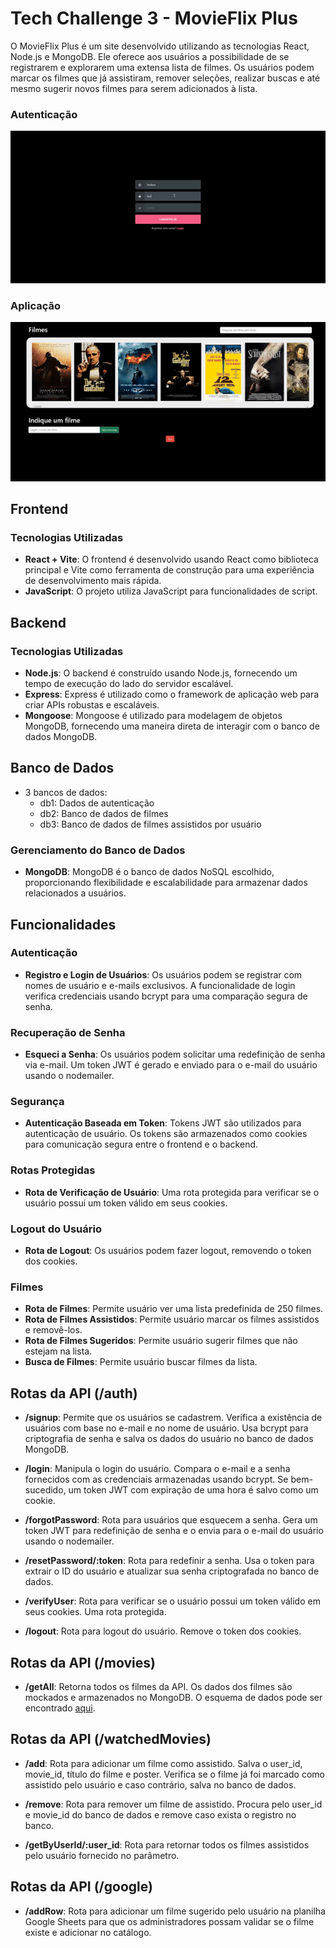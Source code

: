 # Tech Challenge 3 - MovieFlix Plus

O MovieFlix Plus é um site desenvolvido utilizando as tecnologias React, Node.js e MongoDB. Ele oferece aos usuários a possibilidade de se registrarem e explorarem uma extensa lista de filmes. Os usuários podem marcar os filmes que já assistiram, remover seleções, realizar buscas e até mesmo sugerir novos filmes para serem adicionados à lista.

### Autenticação
![Autenticação](./assets-readme/ezgif.com-speed.gif)

### Aplicação
![Aplicação](./assets-readme/screen-capture14-ezgif.com-speed.gif)

## Frontend
### Tecnologias Utilizadas
- **React + Vite**: O frontend é desenvolvido usando React como biblioteca principal e Vite como ferramenta de construção para uma experiência de desenvolvimento mais rápida.
- **JavaScript**: O projeto utiliza JavaScript para funcionalidades de script.

## Backend
### Tecnologias Utilizadas
- **Node.js**: O backend é construído usando Node.js, fornecendo um tempo de execução do lado do servidor escalável.
- **Express**: Express é utilizado como o framework de aplicação web para criar APIs robustas e escaláveis.
- **Mongoose**: Mongoose é utilizado para modelagem de objetos MongoDB, fornecendo uma maneira direta de interagir com o banco de dados MongoDB.

## Banco de Dados
- 3 bancos de dados:
  - db1: Dados de autenticação
  - db2: Banco de dados de filmes
  - db3: Banco de dados de filmes assistidos por usuário

### Gerenciamento do Banco de Dados
- **MongoDB**: MongoDB é o banco de dados NoSQL escolhido, proporcionando flexibilidade e escalabilidade para armazenar dados relacionados a usuários.

## Funcionalidades

### Autenticação
- **Registro e Login de Usuários**: Os usuários podem se registrar com nomes de usuário e e-mails exclusivos. A funcionalidade de login verifica credenciais usando bcrypt para uma comparação segura de senha.

### Recuperação de Senha
- **Esqueci a Senha**: Os usuários podem solicitar uma redefinição de senha via e-mail. Um token JWT é gerado e enviado para o e-mail do usuário usando o nodemailer.

### Segurança
- **Autenticação Baseada em Token**: Tokens JWT são utilizados para autenticação de usuário. Os tokens são armazenados como cookies para comunicação segura entre o frontend e o backend.

### Rotas Protegidas
- **Rota de Verificação de Usuário**: Uma rota protegida para verificar se o usuário possui um token válido em seus cookies.

### Logout do Usuário
- **Rota de Logout**: Os usuários podem fazer logout, removendo o token dos cookies.

### Filmes 
- **Rota de Filmes**: Permite usuário ver uma lista predefinida de 250 filmes.
- **Rota de Filmes Assistidos**: Permite usuário marcar os filmes assistidos e removê-los.
- **Rota de Filmes Sugeridos**: Permite usuário sugerir filmes que não estejam na lista.
- **Busca de Filmes**: Permite usuário buscar filmes da lista.

## Rotas da API (/auth)
- **/signup**: Permite que os usuários se cadastrem. Verifica a existência de usuários com base no e-mail e no nome de usuário. Usa bcrypt para criptografia de senha e salva os dados do usuário no banco de dados MongoDB.

- **/login**: Manipula o login do usuário. Compara o e-mail e a senha fornecidos com as credenciais armazenadas usando bcrypt. Se bem-sucedido, um token JWT com expiração de uma hora é salvo como um cookie.

- **/forgotPassword**: Rota para usuários que esquecem a senha. Gera um token JWT para redefinição de senha e o envia para o e-mail do usuário usando o nodemailer.

- **/resetPassword/:token**: Rota para redefinir a senha. Usa o token para extrair o ID do usuário e atualizar sua senha criptografada no banco de dados.

- **/verifyUser**: Rota para verificar se o usuário possui um token válido em seus cookies. Uma rota protegida.

- **/logout**: Rota para logout do usuário. Remove o token dos cookies.
 
## Rotas da API (/movies)
- **/getAll**: Retorna todos os filmes da API. Os dados dos filmes são mockados e armazenados no MongoDB. O esquema de dados pode ser encontrado [aqui](https://github.com/toedter/movies-demo/blob/master/backend/src/main/resources/static/movie-data/movies-250.json).

## Rotas da API (/watchedMovies)
- **/add**: Rota para adicionar um filme como assistido. Salva o user_id, movie_id, título do filme e poster. Verifica se o filme já foi marcado como assistido pelo usuário e caso contrário, salva no banco de dados.

- **/remove**: Rota para remover um filme de assistido. Procura pelo user_id e movie_id do banco de dados e remove caso exista o registro no banco.

- **/getByUserId/:user_id**: Rota para retornar todos os filmes assistidos pelo usuário fornecido no parâmetro.

## Rotas da API (/google)
- **/addRow**: Rota para adicionar um filme sugerido pelo usuário na planilha Google Sheets para que os administradores possam validar se o filme existe e adicionar no catálogo.
